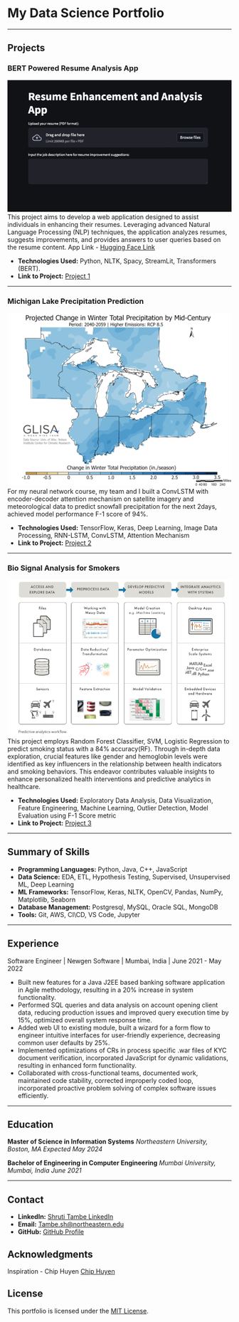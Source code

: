 # My Data Science Portfolio
---
## Projects

### BERT Powered Resume Analysis App
![Screenshot](./assets/img/bert.png)
This project aims to develop a web application designed to assist individuals in enhancing their resumes. Leveraging advanced Natural Language Processing (NLP) techniques, the application analyzes resumes, suggests improvements, and provides answers to user queries based on the resume content. App Link - [Hugging Face Link](https://huggingface.co/spaces/sanjay11/resumesimilarity)
- **Technologies Used:** Python, NLTK, Spacy, StreamLit, Transformers (BERT).
- **Link to Project:** [Project 1](https://github.com/TambeShruti/BERT-Powered-Resume-Analysis-App)
  
---

### Michigan Lake Precipitation Prediction
![Screenshot2](./assets/img/lake.png)
For my neural network course, my team and I built a ConvLSTM with encoder-decoder attention mechanism on satellite imagery and meteorological data to predict snowfall precipitation for the next 2days, achieved model performance F-1 score of 94%.
- **Technologies Used:** TensorFlow, Keras, Deep Learning, Image Data Processing, RNN-LSTM, ConvLSTM, Attention Mechanism
- **Link to Project:** [Project 2](https://github.com/TambeShruti/Michigan-Lake-Precipitation-Prediction/tree/main)

---

### Bio Signal Analysis for Smokers
![Screenshot2](./assets/img/bio.png)
This project employs Random Forest Classifier, SVM, Logistic Regression to predict smoking status with a 84% accuracy(RF). Through in-depth data exploration, crucial features like gender and hemoglobin levels were identified as key influencers in the relationship between health indicators and smoking behaviors. This endeavor contributes valuable insights to enhance personalized health interventions and predictive analytics in healthcare.
- **Technologies Used:** Exploratory Data Analysis, Data Visualization, Feature Engineering, Machine Learning, Outlier Detection, Model Evaluation using F-1 Score metric
- **Link to Project:** [Project 3](https://github.com/TambeShruti/Bio-Signal-Analysis-for-smoking-prediction/blob/main/Binary%20Classification.ipynb)

---

## Summary of Skills

- **Programming Languages:** Python, Java, C++, JavaScript
- **Data Science:** EDA, ETL, Hypothesis Testing, Supervised, Unsupervised ML, Deep Learning
- **ML Frameworks:** TensorFlow, Keras, NLTK, OpenCV, Pandas, NumPy, Matplotlib, Seaborn
- **Database Management:** Postgresql, MySQL, Oracle SQL, MongoDB
- **Tools:** Git, AWS, CI\CD, VS Code, Jupyter

---

## Experience

Software Engineer | Newgen Software | Mumbai, India | June 2021 - May 2022

- Built new features for a Java J2EE based banking software application in Agile methodology, resulting in a 20% increase in system functionality.
- Performed SQL queries and data analysis on account opening client data, reducing production issues and improved query execution time by 15%, optimized overall system response time.
- Added web UI to existing module, built a wizard for a form flow to engineer intuitive interfaces for user-friendly experience, decreasing common user defaults by 25%.
- Implemented optimizations of CRs in process specific .war files of KYC document verification, incorporated JavaScript for dynamic validations, resulting in enhanced form functionality.
- Collaborated with cross-functional teams, documented work, maintained code stability, corrected improperly coded loop, incorporated proactive problem solving of complex software issues efficiently.

---

## Education

**Master of Science in Information Systems**
*Northeastern University, Boston, MA*
*Expected May 2024*

**Bachelor of Engineering in Computer Engineering**
*Mumbai University, Mumbai, India*
*June 2021*

---

## Contact

- **LinkedIn:** [Shruti Tambe LinkedIn](https://www.linkedin.com/in/shrutitambe06/)
- **Email:** Tambe.sh@northeastern.edu
- **GitHub:** [GitHub Profile](https://github.com/TambeShruti)

## Acknowledgments

Inspiration - Chip Huyen [Chip Huyen](https://huyenchip.com)

## License

This portfolio is licensed under the [MIT License](LICENSE).
